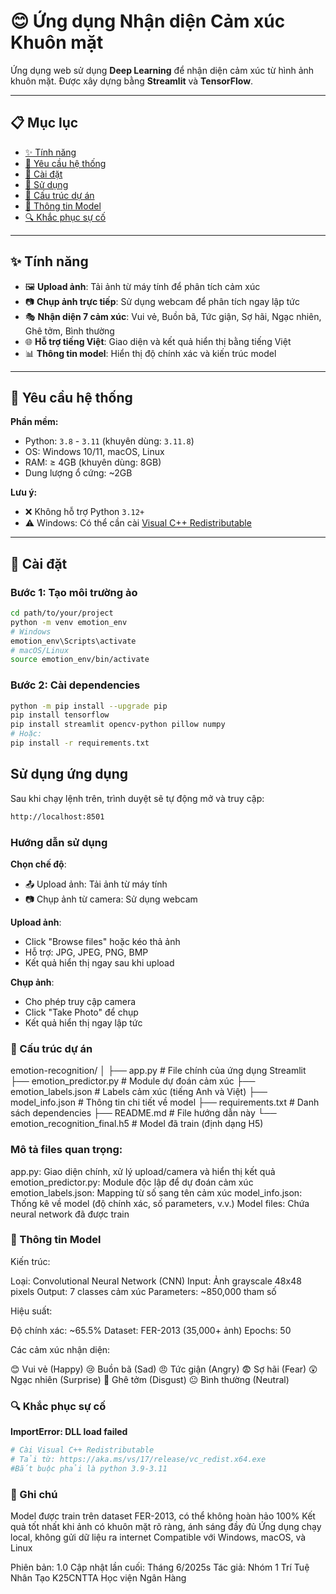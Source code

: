 # 😊 Ứng dụng Nhận diện Cảm xúc Khuôn mặt

Ứng dụng web sử dụng **Deep Learning** để nhận diện cảm xúc từ hình ảnh khuôn mặt. Được xây dựng bằng **Streamlit** và **TensorFlow**.

---

## 📋 Mục lục

- [✨ Tính năng](#-tính-năng)  
- [🔧 Yêu cầu hệ thống](#-yêu-cầu-hệ-thống)  
- [🚀 Cài đặt](#-cài-đặt)  
- [🎯 Sử dụng](#-sử-dụng)  
- [📁 Cấu trúc dự án](#-cấu-trúc-dự-án)  
- [🧠 Thông tin Model](#-thông-tin-model)  
- [🔍 Khắc phục sự cố](#-khắc-phục-sự-cố)  

---

## ✨ Tính năng

- 🖼️ **Upload ảnh**: Tải ảnh từ máy tính để phân tích cảm xúc  
- 📷 **Chụp ảnh trực tiếp**: Sử dụng webcam để phân tích ngay lập tức  
- 🎭 **Nhận diện 7 cảm xúc**: Vui vẻ, Buồn bã, Tức giận, Sợ hãi, Ngạc nhiên, Ghê tởm, Bình thường  
- 🌐 **Hỗ trợ tiếng Việt**: Giao diện và kết quả hiển thị bằng tiếng Việt  
- 📊 **Thông tin model**: Hiển thị độ chính xác và kiến trúc model  

---

## 🔧 Yêu cầu hệ thống

**Phần mềm:**

- Python: `3.8` - `3.11` (khuyên dùng: `3.11.8`)  
- OS: Windows 10/11, macOS, Linux  
- RAM: ≥ 4GB (khuyên dùng: 8GB)  
- Dung lượng ổ cứng: ~2GB  

**Lưu ý:**

- ❌ Không hỗ trợ Python `3.12+`  
- ⚠️ Windows: Có thể cần cài [Visual C++ Redistributable](https://aka.ms/vs/17/release/vc_redist.x64.exe)

---

## 🚀 Cài đặt

### Bước 1: Tạo môi trường ảo

```bash
cd path/to/your/project
python -m venv emotion_env
# Windows
emotion_env\Scripts\activate
# macOS/Linux
source emotion_env/bin/activate
```
### Bước 2: Cài dependencies
```bash
python -m pip install --upgrade pip
pip install tensorflow
pip install streamlit opencv-python pillow numpy
# Hoặc:
pip install -r requirements.txt
```
##  Sử dụng ứng dụng
Sau khi chạy lệnh trên, trình duyệt sẽ tự động mở và truy cập:
```bash
http://localhost:8501
```
### Hướng dẫn sử dụng

**Chọn chế độ**:

- 📤 Upload ảnh: Tải ảnh từ máy tính
- 📷 Chụp ảnh từ camera: Sử dụng webcam


**Upload ảnh**:

- Click "Browse files" hoặc kéo thả ảnh
- Hỗ trợ: JPG, JPEG, PNG, BMP
- Kết quả hiển thị ngay sau khi upload


**Chụp ảnh**:

- Cho phép truy cập camera
- Click "Take Photo" để chụp
- Kết quả hiển thị ngay lập tức

### 📁 Cấu trúc dự án
emotion-recognition/
│
├── app.py                          # File chính của ứng dụng Streamlit
├── emotion_predictor.py            # Module dự đoán cảm xúc
├── emotion_labels.json             # Labels cảm xúc (tiếng Anh và Việt)
├── model_info.json                 # Thông tin chi tiết về model
├── requirements.txt                # Danh sách dependencies
├── README.md                       # File hướng dẫn này
└── emotion_recognition_final.h5    # Model đã train (định dạng H5)
### Mô tả files quan trọng:

app.py: Giao diện chính, xử lý upload/camera và hiển thị kết quả
emotion_predictor.py: Module độc lập để dự đoán cảm xúc
emotion_labels.json: Mapping từ số sang tên cảm xúc
model_info.json: Thống kê về model (độ chính xác, số parameters, v.v.)
Model files: Chứa neural network đã được train

### 🧠 Thông tin Model
Kiến trúc:

Loại: Convolutional Neural Network (CNN)
Input: Ảnh grayscale 48x48 pixels
Output: 7 classes cảm xúc
Parameters: ~850,000 tham số

Hiệu suất:

Độ chính xác: ~65.5%
Dataset: FER-2013 (35,000+ ảnh)
Epochs: 50

Các cảm xúc nhận diện:

😊 Vui vẻ (Happy)
😢 Buồn bã (Sad)
😠 Tức giận (Angry)
😨 Sợ hãi (Fear)
😲 Ngạc nhiên (Surprise)
🤢 Ghê tởm (Disgust)
😐 Bình thường (Neutral)
### 🔍 Khắc phục sự cố
**ImportError: DLL load failed**
```bash
# Cài Visual C++ Redistributable
# Tải từ: https://aka.ms/vs/17/release/vc_redist.x64.exe
#Bắt buộc phải là python 3.9-3.11
```
### 📝 Ghi chú
Model được train trên dataset FER-2013, có thể không hoàn hảo 100%
Kết quả tốt nhất khi ảnh có khuôn mặt rõ ràng, ánh sáng đầy đủ
Ứng dụng chạy local, không gửi dữ liệu ra internet
Compatible với Windows, macOS, và Linux

Phiên bản: 1.0
Cập nhật lần cuối: Tháng 6/2025s
Tác giả: Nhóm 1 Trí Tuệ Nhân Tạo K25CNTTA Học viện Ngân Hàng
